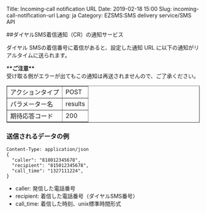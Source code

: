 Title: Incoming-call notification URL
Date: 2019-02-18 15:00
Slug: incoming-call-notification-url
Lang: ja
Category: EZSMS:SMS delivery service/SMS API

##ダイヤルSMS着信通知（CR）の通知サービス

ダイヤル SMSの着信番号に着信があると、設定した通知 URL に以下の通知がリアルタイムに送られます。

<div class="alert alert-danger">
  <b>**ご注意** </b>
  <br>
  受け取る側がエラーが出てもこの通知は再送されませんので、ご了承ください。
</div>

<table border="1" cellpadding="10" cellspacing="1">
  <tbody>
    <tr>
      <td>アクションタイプ</td>
      <td>POST</td>
    </tr>
    <tr>
      <td>パラメーター名</td>
      <td>results</td>
    </tr>
    <tr>
      <td>期待応答コード</td>
      <td>200</td>
    </tr>
  </tbody>
</table>

### 送信されるデータの例

```
Content-Type: application/json
{
  "caller": "818012345678",
  "recipient": "815012345678",
  "call_time": "1327111224",
}
```

* caller: 発信した電話番号
* recipient: 着信した電話番号（ダイヤルSMS番号）
* call_time: 着信した時刻、unix標準時間形式